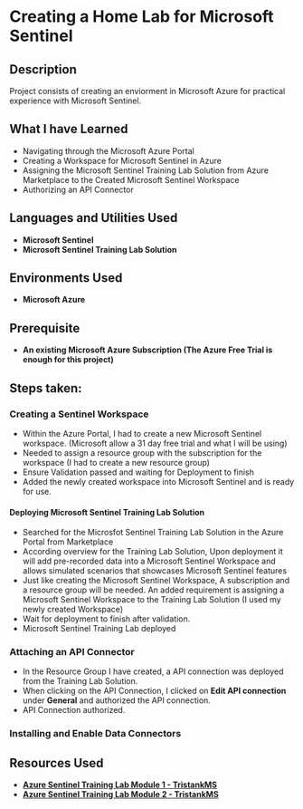 <h1>Creating a Home Lab for Microsoft Sentinel</h1>


<h2>Description</h2>
Project consists of creating an enviorment in Microsoft Azure for practical experience with Microsoft Sentinel.
<br />

<h2>What I have Learned</h2>

- Navigating through the Microsoft Azure Portal
- Creating a Workspace for Microsoft Sentinel in Azure
- Assigning the Microsoft Sentinel Training Lab Solution from Azure Marketplace to the Created Microsoft Sentinel Workspace
- Authorizing an API Connector 

<h2>Languages and Utilities Used</h2>

- <b>Microsoft Sentinel</b>
- <b>Microsoft Sentinel Training Lab Solution </b>

<h2>Environments Used </h2>

- <b>Microsoft Azure</b>

<h2>Prerequisite</h2>

- <b>An existing Microsoft Azure Subscription (The Azure Free Trial is enough for this project)</b>

<h2>Steps taken:</h2>

<h3>Creating a Sentinel Workspace</h3>

- Within the Azure Portal, I had to create a new Microsoft Sentinel workspace. (Microsoft allow a 31 day free trial and what I will be using)
- Needed to assign a resource group with the subscription for the workspace (I had to create a new resource group)
- Ensure Validation passed and waiting for Deployment to finish
- Added the newly created workspace into Microsoft Sentinel and is ready for use.

<h4>Deploying Microsoft Sentinel Training Lab Solution</h4>

- Searched for the Microsfot Sentinel Training Lab Solution in the Azure Portal from Marketplace
- According overview for the Training Lab Solution, Upon deployment it will add pre-recorded data into a Microsoft Sentinel Workspace and allows simulated scenarios that showcases Microsoft Sentinel features
- Just like creating the Microsoft Sentinel Workspace, A subscription and a resource group will be needed. An added requirement is assigning a Microsoft Sentinel Workspace to the Training Lab Solution (I used my newly created Workspace)
- Wait for deployment to finish after validation.
- Microsoft Sentinel Training Lab deployed

<h3>Attaching an API Connector</h3>

- In the Resource Group I have created, a API connection was deployed from the Training Lab Solution.
- When clicking on the API Connection, I clicked on <b>Edit API connection</b> under <b>General</b> and authorized the API connection.
- API Connection authorized.

<h3>Installing and Enable Data Connectors</h3>

<h2>Resources Used</h2>

- <b><a href='https://github.com/Azure/Azure-Sentinel/blob/master/Solutions/Training/Azure-Sentinel-Training-Lab/Modules/Module-1-Setting-up-the-environment.md'>Azure Sentinel Training Lab Module 1 - TristankMS</a></b>
- <b><a href='https://github.com/Azure/Azure-Sentinel/blob/master/Solutions/Training/Azure-Sentinel-Training-Lab/Modules/Module-2-Data-Connectors.md'>Azure Sentinel Training Lab Module 2 - TristankMS</a></b>

<!--
 ```diff
- text in red
+ text in green
! text in orange
# text in gray
@@ text in purple (and bold)@@
```

